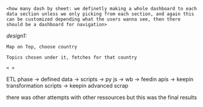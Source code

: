 `<how many dash by sheet: we definetly making a whole dashboard to each data section unless we only picking from each section, and again this can be customized depending what the users wanna see, then there should be a dashboard for navigation>`

*design1:*

    Map on Top, choose country

    Topics chosen under it, fetches for that country

`< >`

ETL phase -> defined data -> scripts -> py js -> wb -> feedin apis -> keepin transformation scripts -> keepin advanced scrap

there was other attempts with other ressources but this was the final results
